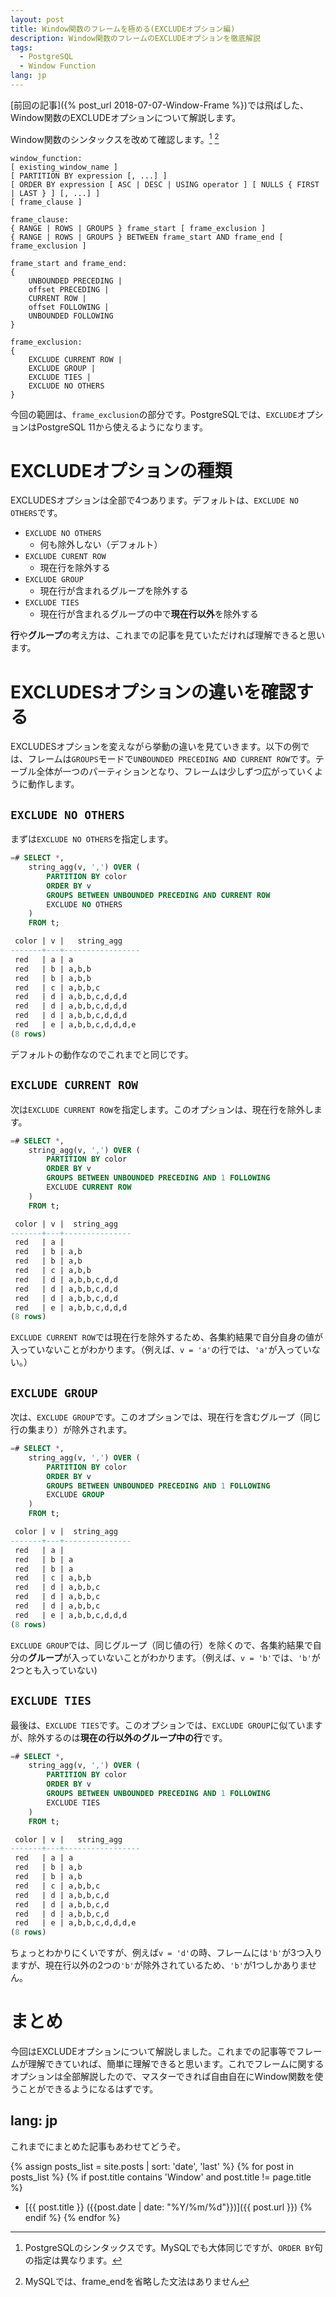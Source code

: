 ```yaml
---
layout: post
title: Window関数のフレームを極める(EXCLUDEオプション編)
description: Window関数のフレームのEXCLUDEオプションを徹底解説
tags:
  - PostgreSQL
  - Window Function
lang: jp
---
```


[前回の記事]({% post_url 2018-07-07-Window-Frame %})では飛ばした、Window関数のEXCLUDEオプションについて解説します。

Window関数のシンタックスを改めて確認します。[^syntax] [^syntax2]

[^syntax]: PostgreSQLのシンタックスです。MySQLでも大体同じですが、`ORDER BY`句の指定は異なります。
[^syntax2]: MySQLでは、frame_endを省略した文法はありません

```
window_function:
[ existing_window_name ]
[ PARTITION BY expression [, ...] ]
[ ORDER BY expression [ ASC | DESC | USING operator ] [ NULLS { FIRST | LAST } ] [, ...] ]
[ frame_clause ]

frame_clause:
{ RANGE | ROWS | GROUPS } frame_start [ frame_exclusion ]
{ RANGE | ROWS | GROUPS } BETWEEN frame_start AND frame_end [ frame_exclusion ]

frame_start and frame_end:
{
	UNBOUNDED PRECEDING |
	offset PRECEDING |
	CURRENT ROW |
	offset FOLLOWING |
	UNBOUNDED FOLLOWING
}

frame_exclusion:
{
	EXCLUDE CURRENT ROW |
	EXCLUDE GROUP |
	EXCLUDE TIES |
	EXCLUDE NO OTHERS
}
```

今回の範囲は、`frame_exclusion`の部分です。PostgreSQLでは、`EXCLUDE`オプションはPostgreSQL 11から使えるようになります。

# EXCLUDEオプションの種類

EXCLUDESオプションは全部で4つあります。デフォルトは、`EXCLUDE NO OTHERS`です。

* `EXCLUDE NO OTHERS`
  * 何も除外しない（デフォルト）
* `EXCLUDE CURENT ROW`
  * 現在行を除外する
* `EXCLUDE GROUP`
  * 現在行が含まれるグループを除外する
* `EXCLUDE TIES`
  * 現在行が含まれるグループの中で**現在行以外**を除外する

**行**や**グループ**の考え方は、これまでの記事を見ていただければ理解できると思います。

# EXCLUDESオプションの違いを確認する

EXCLUDESオプションを変えながら挙動の違いを見ていきます。以下の例では、フレームは`GROUPS`モードで`UNBOUNDED PRECEDING AND CURRENT ROW`です。テーブル全体が一つのパーティションとなり、フレームは少しずつ広がっていくように動作します。

## `EXCLUDE NO OTHERS`

まずは`EXCLUDE NO OTHERS`を指定します。

```sql
=# SELECT *,
	string_agg(v, ',') OVER (
		PARTITION BY color
		ORDER BY v
		GROUPS BETWEEN UNBOUNDED PRECEDING AND CURRENT ROW
		EXCLUDE NO OTHERS
	)
	FROM t;

 color | v |   string_agg
-------+---+-----------------
 red   | a | a
 red   | b | a,b,b
 red   | b | a,b,b
 red   | c | a,b,b,c
 red   | d | a,b,b,c,d,d,d
 red   | d | a,b,b,c,d,d,d
 red   | d | a,b,b,c,d,d,d
 red   | e | a,b,b,c,d,d,d,e
(8 rows)
```

デフォルトの動作なのでこれまでと同じです。

## `EXCLUDE CURRENT ROW`

次は`EXCLUDE CURRENT ROW`を指定します。このオプションは、現在行を除外します。

```sql
=# SELECT *,
	string_agg(v, ',') OVER (
		PARTITION BY color
		ORDER BY v
		GROUPS BETWEEN UNBOUNDED PRECEDING AND 1 FOLLOWING
		EXCLUDE CURRENT ROW
	)
	FROM t;

 color | v |  string_agg
-------+---+---------------
 red   | a |
 red   | b | a,b
 red   | b | a,b
 red   | c | a,b,b
 red   | d | a,b,b,c,d,d
 red   | d | a,b,b,c,d,d
 red   | d | a,b,b,c,d,d
 red   | e | a,b,b,c,d,d,d
(8 rows)
```

`EXCLUDE CURRENT ROW`では現在行を除外するため、各集約結果で自分自身の値が入っていないことがわかります。（例えば、`v = 'a'`の行では、`'a'`が入っていない。）

## `EXCLUDE GROUP`

次は、`EXCLUDE GROUP`です。このオプションでは、現在行を含むグループ（同じ行の集まり）が除外されます。

```sql
=# SELECT *,
	string_agg(v, ',') OVER (
		PARTITION BY color
		ORDER BY v
		GROUPS BETWEEN UNBOUNDED PRECEDING AND 1 FOLLOWING
		EXCLUDE GROUP
	)
	FROM t;

 color | v |  string_agg
-------+---+---------------
 red   | a |
 red   | b | a
 red   | b | a
 red   | c | a,b,b
 red   | d | a,b,b,c
 red   | d | a,b,b,c
 red   | d | a,b,b,c
 red   | e | a,b,b,c,d,d,d
(8 rows)

```

`EXCLUDE GROUP`では、同じグループ（同じ値の行）を除くので、各集約結果で自分の**グループ**が入っていないことがわかります。（例えば、`v = 'b'`では、`'b'`が2つとも入っていない)

## `EXCLUDE TIES`

最後は、`EXCLUDE TIES`です。このオプションでは、`EXCLUDE GROUP`に似ていますが、除外するのは**現在の行以外のグループ中の行**です。

```sql
=# SELECT *,
	string_agg(v, ',') OVER (
		PARTITION BY color
		ORDER BY v
		GROUPS BETWEEN UNBOUNDED PRECEDING AND 1 FOLLOWING
		EXCLUDE TIES
	)
	FROM t;

 color | v |   string_agg
-------+---+-----------------
 red   | a | a
 red   | b | a,b
 red   | b | a,b
 red   | c | a,b,b,c
 red   | d | a,b,b,c,d
 red   | d | a,b,b,c,d
 red   | d | a,b,b,c,d
 red   | e | a,b,b,c,d,d,d,e
(8 rows)
```

ちょっとわかりにくいですが、例えば`v = 'd'`の時、フレームには`'b'`が3つ入りますが、現在行以外の2つの`'b'`が除外されているため、`'b'`が1つしかありません。

# まとめ
今回はEXCLUDEオプションについて解説しました。これまでの記事等でフレームが理解できていれば、簡単に理解できると思います。これでフレームに関するオプションは全部解説したので、マスターできれば自由自在にWindow関数を使うことができるようになるはずです。

lang: jp
---

これまでにまとめた記事もあわせてどうぞ。

{% assign posts_list = site.posts | sort: 'date', 'last' %}
{% for post in posts_list %}
	{% if post.title contains 'Window' and post.title != page.title %}
* [{{ post.title }} ({{post.date | date: "%Y/%m/%d"}})]({{ post.url }})
	{% endif %}
{% endfor %}

